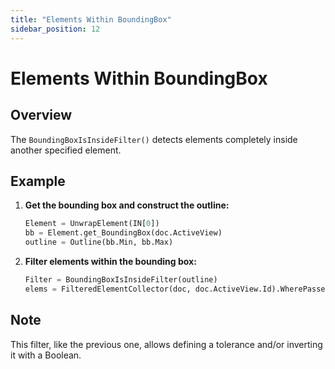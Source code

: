 ```yaml
---
title: "Elements Within BoundingBox"
sidebar_position: 12
---
```


# Elements Within BoundingBox
## Overview
The `BoundingBoxIsInsideFilter()` detects elements completely inside another specified element.

## Example
1. **Get the bounding box and construct the outline:**
    ```python
    Element = UnwrapElement(IN[0])
    bb = Element.get_BoundingBox(doc.ActiveView)
    outline = Outline(bb.Min, bb.Max)
    ```

2. **Filter elements within the bounding box:**
    ```python
    Filter = BoundingBoxIsInsideFilter(outline)
    elems = FilteredElementCollector(doc, doc.ActiveView.Id).WherePasses(Filter).ToElements()
    ```

## Note
This filter, like the previous one, allows defining a tolerance and/or inverting it with a Boolean.
